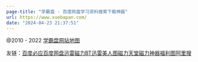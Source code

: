 ```yaml
---
page-title: "学霸盘 - 百度网盘学习资料搜索下载神器"
url: https://www.xuebapan.com/
date: "2024-04-23 21:37:51"
---
```

@2010 - 2022 [学霸盘](https://www.xuebapan.com/ "首页")[网站地图](https://www.xuebapan.com/sitemap.xml "网站地图")

友链：[百度](https://baidu.com/)[必应](https://cn.bing.com/)[百度网盘](http://pan.baidu.com/)[迅雷磁力](https://xunleis.xyz/ "迅雷磁力")[BT迅雷](https://btxunlei.vip/ "BT迅雷")[美人图](https://meirentu.me/ "美人图")[磁力天堂](https://cilitiantang.one/ "磁力天堂")[磁力神器](https://cilishenqi.xyz/ "磁力神器")[福利图](https://fulitu.me/ "福利图")[阿里搜](https://aliso.cc/ "阿里云盘搜索引擎")